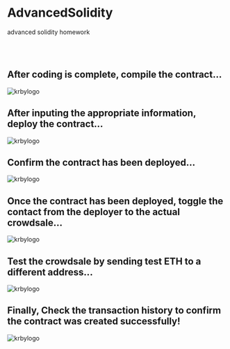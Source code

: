 # AdvancedSolidity
advanced solidity homework 

<br />
<br />


## After coding is complete, compile the contract...


![krbylogo](images/compiling_contract.png)


## After inputing the appropriate information, deploy the contract...


![krbylogo](images/deploying_contract.png)


## Confirm the contract has been deployed...

![krbylogo](images/contact_deployment.png)


## Once the contract has been deployed, toggle the contact from the deployer to the actual crowdsale...


![krbylogo](images/PupperCoin_crowdsale.png)


## Test the crowdsale by sending test ETH to a different address...


![krbylogo](images/sending_test_eth.png)


## Finally, Check the transaction history to confirm the contract was created successfully!
![krbylogo](images/Contract_info.png)

